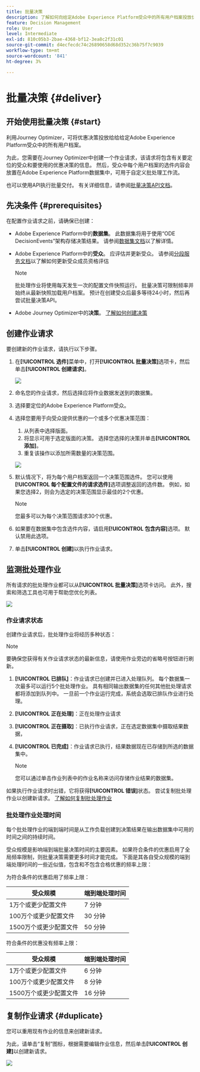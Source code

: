 ```yaml
---
title: 批量决策
description: 了解如何向给定Adobe Experience Platform受众中的所有用户档案投放优惠决策。
feature: Decision Management
role: User
level: Intermediate
exl-id: 810c05b3-2bae-4368-bf12-3ea8c2f31c01
source-git-commit: d4ecfecdc74c26890658d68d352c36b75f7c9039
workflow-type: tm+mt
source-wordcount: '841'
ht-degree: 3%

---
```


# 批量决策 {#deliver}

## 开始使用批量决策 {#start}

利用Journey Optimizer，可将优惠决策投放给给给定Adobe Experience Platform受众中的所有用户档案。

为此，您需要在Journey Optimizer中创建一个作业请求，该请求将包含有关要定位的受众和要使用的优惠决策的信息。 然后，受众中每个用户档案的选件内容会放置在Adobe Experience Platform数据集中，可用于自定义批处理工作流。

也可以使用API执行批量交付。 有关详细信息，请参阅[批量决策API文档](api-reference/offer-delivery-api/batch-decisioning-api.md)。

## 先决条件 {#prerequisites}

在配置作业请求之前，请确保已创建：

* Adobe Experience Platform中的&#x200B;**数据集**。 此数据集将用于使用“ODE DecisionEvents”架构存储决策结果。 请参阅[数据集文档](https://experienceleague.adobe.com/docs/experience-platform/catalog/datasets/overview.html?lang=zh-Hans)以了解详情。

* Adobe Experience Platform中的&#x200B;**受众**。 应评估并更新受众。 请参阅[分段服务文档](http://www.adobe.com/go/segmentation-overview-en)以了解如何更新受众成员资格评估

  >[!NOTE]
  >
  >批处理作业将使用每天发生一次的配置文件快照运行。 批量决策可限制频率并始终从最新快照加载用户档案。 预计在创建受众后最多等待24小时，然后再尝试批量决策API。

* Adobe Journey Optimizer中的&#x200B;**决策**。 [了解如何创建决策](offer-activities/create-offer-activities.md)

<!-- in API doc, remove these info and add ref here-->

## 创建作业请求

要创建新的作业请求，请执行以下步骤。

1. 在&#x200B;**[!UICONTROL 选件]**&#x200B;菜单中，打开&#x200B;**[!UICONTROL 批量决策]**&#x200B;选项卡，然后单击&#x200B;**[!UICONTROL 创建请求]**。

   ![](assets/batch-create.png)

1. 命名您的作业请求，然后选择应将作业数据发送到的数据集。

1. 选择要定位的Adobe Experience Platform受众。

1. 选择您要用于向受众提供优惠的一个或多个优惠决策范围：
   1. 从列表中选择版面。
   1. 将显示可用于选定版面的决策。 选择您选择的决策并单击&#x200B;**[!UICONTROL 添加]**。
   1. 重复该操作以添加所需数量的决策范围。

   ![](assets/batch-decision.png)

1. 默认情况下，将为每个用户档案返回一个决策范围选件。 您可以使用&#x200B;**[!UICONTROL 每个配置文件的请求选件]**&#x200B;选项调整返回的选件数。 例如，如果您选择2，则会为选定的决策范围显示最佳的2个优惠。

   >[!NOTE]
   >
   >您最多可以为每个决策范围请求30个优惠。

1. 如果要在数据集中包含选件内容，请启用&#x200B;**[!UICONTROL 包含内容]**&#x200B;选项。 默认禁用此选项。

1. 单击&#x200B;**[!UICONTROL 创建]**&#x200B;以执行作业请求。

## 监测批处理作业

所有请求的批处理作业都可以从&#x200B;**[!UICONTROL 批量决策]**&#x200B;选项卡访问。 此外，搜索和筛选工具也可用于帮助您优化列表。

![](assets/batch-list.png)

### 作业请求状态

创建作业请求后，批处理作业将经历多种状态：

>[!NOTE]
>
>要确保您获得有关作业请求状态的最新信息，请使用作业旁边的省略号按钮进行刷新。

1. **[!UICONTROL 已排队]**：作业请求已创建并已进入处理队列。 每个数据集一次最多可以运行5个批处理作业。 具有相同输出数据集的任何其他批处理请求都将添加到队列中。 一旦前一个作业运行完成，系统会选取已排队作业进行处理。
1. **[!UICONTROL 正在处理]**：正在处理作业请求
1. **[!UICONTROL 正在摄取]**：已执行作业请求，正在选定数据集中摄取结果数据，
1. **[!UICONTROL 已完成]**：作业请求已执行，结果数据现在已存储到所选的数据集中。

   >[!NOTE]
   >
   >您可以通过单击作业列表中的作业名称来访问存储作业结果的数据集。

如果执行作业请求时出错，它将获得&#x200B;**[!UICONTROL 错误]**&#x200B;状态。 尝试复制批处理作业以创建新请求。 [了解如何复制批处理作业](#duplicate)

### 批处理作业处理时间

每个批处理作业的端到端时间是从工作负载创建到决策结果在输出数据集中可用的时间之间的持续时间。

受众规模是影响端到端批量决策时间的主要因素。 如果符合条件的优惠启用了全局频率限制，则批量决策需要更多时间才能完成。 下面是其各自受众规模的端到端处理时间的一些近似值，包含和不包含合格优惠的频率上限：

为符合条件的优惠启用了频率上限：

| 受众规模 | 端到端处理时间 |
|--------------|----------------------------|
| 1万个或更少配置文件 | 7 分钟 |
| 100万个或更少配置文件 | 30 分钟 |
| 1500万个或更少配置文件 | 50 分钟 |

符合条件的优惠没有频率上限：

| 受众规模 | 端到端处理时间 |
|--------------|----------------------------|
| 1万个或更少配置文件 | 6 分钟 |
| 100万个或更少配置文件 | 8 分钟 |
| 1500万个或更少配置文件 | 16 分钟 |

## 复制作业请求 {#duplicate}

您可以重用现有作业的信息来创建新请求。

为此，请单击“复制”图标，根据需要编辑作业信息，然后单击&#x200B;**[!UICONTROL 创建]**&#x200B;以创建新请求。

![](assets/batch-duplicate.png)
